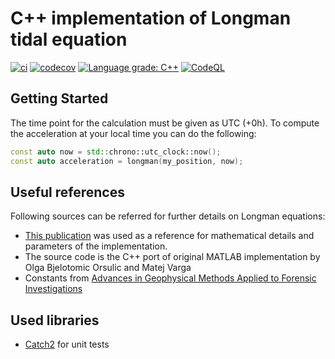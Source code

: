 # C++ implementation of Longman tidal equation

[![ci](https://github.com/iporoskun/longman/actions/workflows/ci.yml/badge.svg)](https://github.com/iporoskun/longman/actions/workflows/ci.yml)
[![codecov](https://codecov.io/gh/iporoskun/longman/branch/main/graph/badge.svg)](https://codecov.io/gh/iporoskun/longman)
[![Language grade: C++](https://img.shields.io/lgtm/grade/cpp/github/cpp-best-practices/gui_starter_template)](https://lgtm.com/projects/g/cpp-best-practices/gui_starter_template/context:cpp)
[![CodeQL](https://github.com/iporoskun/longman/actions/workflows/codeql-analysis.yml/badge.svg)](https://github.com/iporoskun/longman/actions/workflows/codeql-analysis.yml)

## Getting Started

The time point for the calculation must be given as UTC (+0h). To compute the acceleration at your local time you can do the following: 

```cpp
const auto now = std::chrono::utc_clock::now();
const auto acceleration = longman(my_position, now);
```

## Useful references

Following sources can be referred for further details on Longman equations:

* [This publication](https://sbgf.org.br/revista/index.php/rbgf/article/viewFile/793/416) was used as a reference for mathematical details and parameters of the implementation.
* The source code is the C++ port of original MATLAB implementation by Olga Bjelotomic Orsulic and Matej Varga      
* Constants from [Advances in Geophysical Methods Applied to Forensic Investigations](https://shorturl.at/azJ49)


## Used libraries

* [Catch2](https://github.com/catchorg/Catch2/) for unit tests